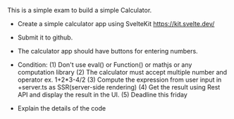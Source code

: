 This is a simple exam to build a simple Calculator.

- Create a simple calculator app using SvelteKit https://kit.svelte.dev/
- Submit it to github.
- The calculator app should have buttons for entering numbers.
- Condition:
  (1) Don't use eval() or Function() or mathjs or any computation library
  (2) The calculator must accept multiple number and operator
  ex. 1+2\*3-4/2
  (3) Compute the expression from user input in +server.ts as SSR(server-side rendering)
  (4) Get the result using Rest API and display the result in the UI.
  (5) Deadline this friday

- Explain the details of the code

